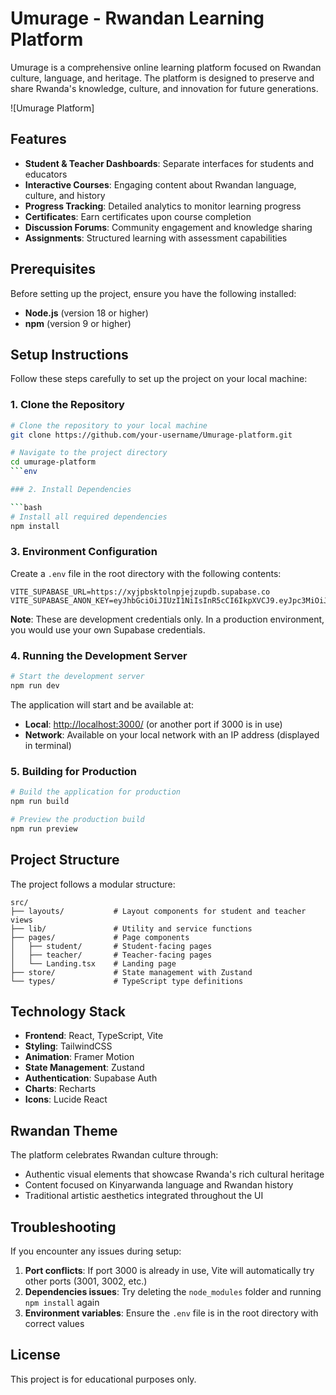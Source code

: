 # Umurage - Rwandan Learning Platform

Umurage is a comprehensive online learning platform focused on Rwandan culture, language, and heritage. The platform is designed to preserve and share Rwanda's knowledge, culture, and innovation for future generations.

![Umurage Platform]

## Features

- **Student & Teacher Dashboards**: Separate interfaces for students and educators
- **Interactive Courses**: Engaging content about Rwandan language, culture, and history
- **Progress Tracking**: Detailed analytics to monitor learning progress
- **Certificates**: Earn certificates upon course completion
- **Discussion Forums**: Community engagement and knowledge sharing
- **Assignments**: Structured learning with assessment capabilities

## Prerequisites

Before setting up the project, ensure you have the following installed:

- **Node.js** (version 18 or higher)
- **npm** (version 9 or higher)

## Setup Instructions

Follow these steps carefully to set up the project on your local machine:

### 1. Clone the Repository

```bash
# Clone the repository to your local machine
git clone https://github.com/your-username/Umurage-platform.git

# Navigate to the project directory
cd umurage-platform
```env

### 2. Install Dependencies

```bash
# Install all required dependencies
npm install
```

### 3. Environment Configuration

Create a `.env` file in the root directory with the following contents:

```
VITE_SUPABASE_URL=https://xyjpbsktolnpjejzupdb.supabase.co
VITE_SUPABASE_ANON_KEY=eyJhbGciOiJIUzI1NiIsInR5cCI6IkpXVCJ9.eyJpc3MiOiJzdXBhYmFzZSIsInJlZiI6Inh5anBic2t0b2xucGplanp1cGRiIiwicm9sZSI6ImFub24iLCJpYXQiOjE3NDM1OTk3MTIsImV4cCI6MjA1OTE3NTcxMn0.p29MxYsWAFZshxDQU_Dq6o3iPHRYohkn5w_wQ_6ffFE
```

**Note**: These are development credentials only. In a production environment, you would use your own Supabase credentials.

### 4. Running the Development Server

```bash
# Start the development server
npm run dev
```

The application will start and be available at:

- **Local**: <http://localhost:3000/> (or another port if 3000 is in use)
- **Network**: Available on your local network with an IP address (displayed in terminal)

### 5. Building for Production

```bash
# Build the application for production
npm run build

# Preview the production build
npm run preview
```

## Project Structure

The project follows a modular structure:

```
src/
├── layouts/           # Layout components for student and teacher views
├── lib/               # Utility and service functions
├── pages/             # Page components
│   ├── student/       # Student-facing pages
│   ├── teacher/       # Teacher-facing pages
│   └── Landing.tsx    # Landing page
├── store/             # State management with Zustand
└── types/             # TypeScript type definitions
```

## Technology Stack

- **Frontend**: React, TypeScript, Vite
- **Styling**: TailwindCSS
- **Animation**: Framer Motion
- **State Management**: Zustand
- **Authentication**: Supabase Auth
- **Charts**: Recharts
- **Icons**: Lucide React

## Rwandan Theme

The platform celebrates Rwandan culture through:

- Authentic visual elements that showcase Rwanda's rich cultural heritage
- Content focused on Kinyarwanda language and Rwandan history
- Traditional artistic aesthetics integrated throughout the UI

## Troubleshooting

If you encounter any issues during setup:

1. **Port conflicts**: If port 3000 is already in use, Vite will automatically try other ports (3001, 3002, etc.)
2. **Dependencies issues**: Try deleting the `node_modules` folder and running `npm install` again
3. **Environment variables**: Ensure the `.env` file is in the root directory with correct values

## License

This project is for educational purposes only.

